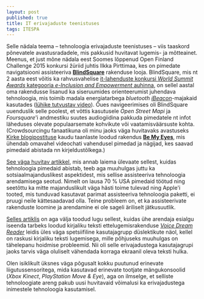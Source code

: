 ```yaml
---
layout: post
published: true
title: IT erivajaduste teenistuses
tags: ITESPA
---
```


Selle nädala teema – tehnoloogia erivajaduste teenistuses – viis taaskord põnevatele avastusradadele, mis pakkusid huvitavat lugemis- ja mõtteainet. Meenus, et just mõne nädala eest Soomes lõppenud Open Finland Challenge 2015 konkursi žüriid juhtis Ilkka Pirttimaa, kes on pimedate navigatsiooni assisteeriva [**BlindSquare**](http://blindsquare.com/about/) rakenduse looja. BlindSquare, mis nt 2 aasta eest võitis ka rahvusvahelise [it-lahenduste konkursi *World Summit Awards* kategooria *e-Inclusion and Empowerment* auhinna](http://www.wsis-award.org/winner/blindsquare-110420130906), on sellel aastal oma rakendusse lisanud ka siseruumides orienteerumist juhendava tehnoloogia, mis toimib madala energiatarbega *bluetooth* *[iBeacon](https://en.wikipedia.org/wiki/IBeacon)*-majakaid kasutades ([lühike tutvustav video](http://www.thestar.com/news/2015/08/13/blindsuare-and-ibeacons-give-virtual-vision-to-the-visually-impaired-.html)). Õues navigeerimises oli BlindSquare uuenduslik selle poolest, et võttis kasutusele *Open Street Mapi* ja *Foursquare*'i andmestiku suutes audiogiidina pakkuda pimedatele nt infot läheduses olevate populaarsemate kohvikute või vaatamisväärsuste kohta. (Crowdsourcingu fanaatikuna oli minu jaoks väga huvitavaks avastuseks [Kirke blogipostituse](http://kirken.github.io/IT%20tugilahendused/) kaudu taanlaste loodud rakendus **[Be My Eyes](http://www.bemyeyes.org/)**, mis ühendab omavahel videochati vahendusel pimedad ja nägijad, kes saavad pimedaid abistada nn kirjeldustõlkega.)

[See väga huvitav artikkel](http://fortune.com/2015/06/25/apps-for-blind-community/), mis annab laiema ülevaate sellest, kuidas tehnoloogia pimedaid abistab, teeb aga muuhulgas juttu ka sotsiaalmajanduslikest aspektidest, mis sellise assisteeriva tehnoloogia arendamisega seotud. Nimelt on lausa 70 % USA pimedaid töötud ning seetõttu ka mitte majanduslikult väga hästi toime tulevad ning Apple'i tooted, mis tunduvad kasutavat parimat assisteeriva tehnoloogia paketti, ei pruugi neile kättesaadavad olla. Teine probleem on, et ka assisteerivate rakenduste loomine ja arendamine ei ole sageli äriliselt jätkusuutlik.

[Selles artiklis](http://mashable.com/2015/07/26/developers-assistive-technology/#mL_hPsJDXiqF) on aga välja toodud lugu sellest, kuidas ühe arendaja esialgu iseenda tarbeks loodud kirjaliku teksti ettelugemisrakenduse *[Voice Dream Reader](http://www.voicedream.com/)* leidis üles väga spetsiifiline kasutajagrupp düslektikute näol, kellel on raskusi kirjaliku teksti lugemisega, mille põhjuseks muuhulgas on tähelepanu hoidmise probleemid. Nii oli selle erivajadustega kasutajagrupi jaoks tarvis väga oluliselt vähendada korraga ekraanil oleva teksti hulka.

Olen isiklikult üksnes väga põgusalt kokku puutunud erinevate liigutussensoritega, mida kasutavad erinevate tootjate mängukonsoolid (*Xbox Kinect*, *PlayStation Move & Eye*), aga on ilmselge, et selliste tehnoloogiate areng pakub uusi huvitavaid võimalusi ka erivajadustega inimestele tehnoloogia kasutamisel.

